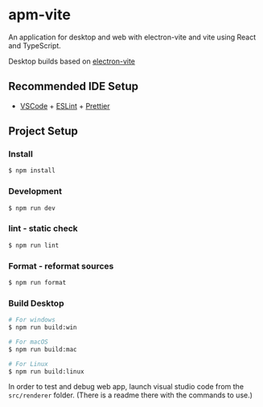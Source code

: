 # apm-vite

An application for desktop and web with electron-vite and vite using React and TypeScript.

Desktop builds based on [electron-vite](https://electron-vite.org)

## Recommended IDE Setup

- [VSCode](https://code.visualstudio.com/) + [ESLint](https://marketplace.visualstudio.com/items?itemName=dbaeumer.vscode-eslint) + [Prettier](https://marketplace.visualstudio.com/items?itemName=esbenp.prettier-vscode)

## Project Setup

### Install

```bash
$ npm install
```

### Development

```bash
$ npm run dev
```

### lint - static check

```bash
$ npm run lint
```

### Format - reformat sources

```bash
$ npm run format
```

### Build Desktop

```bash
# For windows
$ npm run build:win

# For macOS
$ npm run build:mac

# For Linux
$ npm run build:linux
```

In order to test and debug web app, launch visual studio code from the `src/renderer` folder. (There is a readme there with the commands to use.)
